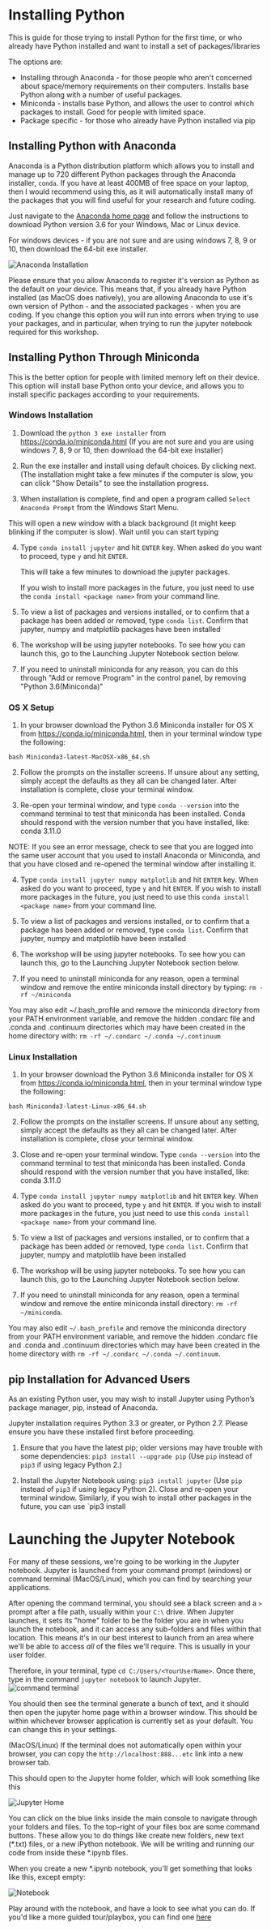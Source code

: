 # Installing Python

This is guide for those trying to install Python for the first time, or who already have Python installed and want to install a set of packages/libraries

The options are:
- Installing through Anaconda - for those people who aren't concerned about space/memory requirements on their computers. Installs base Python along with a number of useful packages.
- Miniconda - installs base Python, and allows the user to control which packages to install. Good for people with limited space.
- Package specific - for those who already have Python installed via pip

## Installing Python with Anaconda

Anaconda is a Python distribution platform which allows you to install and manage up to 720 different Python packages through the Anaconda installer, `conda`. If you have at least 400MB of free space on your laptop, then I would recommend using this, as it will automatically install many of the packages that you will find useful for your research and future coding. 

Just navigate to the [Anaconda home page](https://www.continuum.io/downloads) and follow the instructions to download Python version 3.6 for your Windows, Mac or Linux device. 

For windows devices - if you are not sure and are using windows 7, 8, 9 or 10, then download the 64-bit exe installer.

![Anaconda Installation](https://github.com/resbaz/August2017_introPython/blob/master/Anaconda.png "Anaconda Python Installation")

Please ensure that you allow Anaconda to register it's version as Python as the default on your device. This means that, if you already have Python installed (as MacOS does natively), you are allowing Anaconda to use it's own version of Python - and the associated packages - when you are coding. If you change this option you will run into errors when trying to use your packages, and in particular, when trying to run the jupyter notebook required for this workshop.



## Installing Python Through Miniconda

This is the better option for people with limited memory left on their device. This option will install base Python onto your device, and allows you to install specific packages according to your requirements.  

### Windows Installation

1) Download the `python 3 exe installer` from https://conda.io/miniconda.html (If you are not sure and you are using windows 7, 8, 9 or 10, then download the 64-bit exe installer)

2) Run the exe installer and install using default choices.  By clicking next.  (The installation might take a few minutes if the computer is slow, you can click "Show Details" to see the installation progress.

3) When installation is complete, find and open a program called `Select Anaconda Prompt` from the Windows Start Menu. 

This will open a new window with a black background (it might keep blinking if the computer is slow).  Wait until you can start typing

4) Type `conda install jupyter` and hit `ENTER` key.  When asked do you want to proceed, type `y` and hit `ENTER`.

   This will take a few minutes to download the jupyter packages. 
   
    If you wish to install more packages in the future, you just need to use the `conda install <package name>` from your command line.

5) To view a list of packages and versions installed, or to confirm that a package has been added or removed, type `conda list`. Confirm that jupyter, numpy and matplotlib packages have been installed

6) The workshop will be using jupyter notebooks. To see how you can launch this, go to the Launching Jupyter Notebook section below.

7) If you need to uninstall miniconda for any reason, you can do this through "Add or remove Program" in the control panel, by removing "Python 3.6(Miniconda)"


### OS X Setup

1) In your browser download the Python 3.6 Miniconda installer for OS X from https://conda.io/miniconda.html, then in your terminal window type the following:

`bash Miniconda3-latest-MacOSX-x86_64.sh`

2) Follow the prompts on the installer screens. If unsure about any setting, simply accept the defaults as they all can be changed later. After installation is complete, close your terminal window.

3) Re-open your terminal window, and type `conda --version` into the command terminal to test that miniconda has been installed. Conda should respond with the version number that you have installed, like: conda 3.11.0

NOTE: If you see an error message, check to see that you are logged into the same user account that you used to install Anaconda or Miniconda, and that you have closed and re-opened the terminal window after installing it.

4) Type `conda install jupyter numpy matplotlib` and hit `ENTER` key.  When asked do you want to proceed, type `y` and hit `ENTER`. If you wish to install more packages in the future, you just need to use this `conda install <package name>` from your command line.

5) To view a list of packages and versions installed, or to confirm that a package has been added or removed, type `conda list`. Confirm that jupyter, numpy and matplotlib have been installed

6) The workshop will be using jupyter notebooks. To see how you can launch this, go to the Launching Jupyter Notebook section below.

7) If you need to uninstall miniconda for any reason, open a terminal window and remove the entire miniconda install directory by typing: `rm -rf ~/miniconda` 

You may also edit ~/.bash_profile and remove the miniconda directory from your PATH environment variable, and remove the hidden .condarc file and .conda and .continuum directories which may have been created in the home directory with: `rm -rf ~/.condarc ~/.conda ~/.continuum`

### Linux Installation

1) In your browser download the Python 3.6 Miniconda installer for OS X from https://conda.io/miniconda.html, then in your terminal window type the following:

`bash Miniconda3-latest-Linux-x86_64.sh`

2) Follow the prompts on the installer screens. If unsure about any setting, simply accept the defaults as they all can be changed later. After installation is complete, close your terminal window.

3) Close and re-open your terminal window. Type `conda --version` into the command terminal to test that miniconda has been installed. Conda should respond with the version number that you have installed, like: conda 3.11.0

4) Type `conda install jupyter numpy matplotlib` and hit `ENTER` key.  When asked do you want to proceed, type `y` and hit `ENTER`. If you wish to install more packages in the future, you just need to use this `conda install <package name>` from your command line.

5) To view a list of packages and versions installed, or to confirm that a package has been added or removed, type `conda list`. Confirm that jupyter, numpy and matplotlib have been installed

6) The workshop will be using jupyter notebooks. To see how you can launch this, go to the Launching Jupyter Notebook section below.

7) If you need to uninstall miniconda for any reason, open a terminal window and remove the entire miniconda install directory: `rm -rf ~/miniconda`. 

You may also edit `~/.bash_profile` and remove the miniconda directory from your PATH environment variable, and remove the hidden .condarc file and .conda and .continuum directories which may have been created in the home directory with `rm -rf ~/.condarc ~/.conda ~/.continuum`.


## pip Installation for Advanced Users

As an existing Python user, you may wish to install Jupyter using Python’s package manager, pip, instead of Anaconda.

Jupyter installation requires Python 3.3 or greater, or Python 2.7. Please ensure you have these installed first before proceeding. 

1) Ensure that you have the latest pip; older versions may have trouble with some dependencies: `pip3 install --upgrade pip`
(Use `pip` instead of `pip3` if using legacy Python 2.)

2) Install the Jupyter Notebook using: `pip3 install jupyter` (Use `pip` instead of `pip3` if using legacy Python 2). Close and re-open your terminal window.
Similarly, if you wish to install other packages in the future, you can use `pip3 install <package names>

# Launching the Jupyter Notebook

For many of these sessions, we're going to be working in the Jupyter notebook. Jupyter is launched from your command prompt (windows) or command 
terminal (MacOS/Linux), which you can find by searching your applications. 

After opening the command terminal, you should see a black screen and a `>` prompt after a file path, usually within your `C:\` drive. 
When Jupyter launches, it sets its "home" folder to be the folder you are in when you launch the notebook, and it can access any sub-folders and files within that location. 
This means it's in our best interest to launch from an area where we'll be able to access _all_ of the files we'll require. This is usually in your user folder.

Therefore, in your terminal, type `cd C:/Users/<YourUserName>`. Once there, type in the command `jupyter notebook` to launch Jupyter.
![command terminal](https://github.com/resbaz/August2017_introPython/blob/master/controlpanel.PNG "Command Line Launch")

You should then see the terminal generate a bunch of text, and it should then open the jupyter home page within a browser window. 
This should be within whichever browser application is currently set as your default. You can change this in your settings. 

(MacOS/Linux) If the terminal does not automatically open within your browser, you can copy the `http://localhost:888...etc` link into a new browser tab.

This should open to the Jupyter home folder, which will look something like this

![Jupyter Home](https://github.com/resbaz/August2017_introPython/blob/master/jupyterHome.PNG "Jupyter Home Page")

You can click on the blue links inside the main console to navigate through your folders and files. To the top-right of your files 
box are some command buttons. These allow you to do things like create new folders, new text (*.txt) files, or a new iPython notebook. 
We will be writing and running our code from inside these *.ipynb files.

When you create a new *.ipynb notebook, you'll get something that looks like this, except empty:

![Notebook](https://github.com/resbaz/August2017_introPython/blob/master/jupyterNotebook.PNG "A guided tour to the *.ipynb")

Play around with the notebook, and have a look to see what you can do. If you'd like a more guided tour/playbox, you can find one [here](http://nbviewer.jupyter.org/github/jupyter/notebook/blob/master/docs/source/examples/Notebook/Notebook%20Basics.ipynb)
